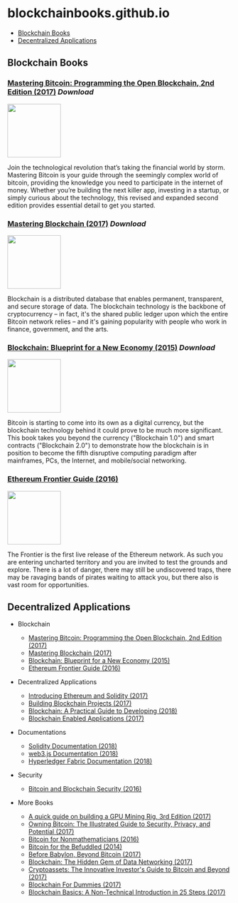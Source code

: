 # blockchainbooks.github.io

* [Blockchain Books](#blockchain-books)
* [Decentralized Applications](#decentralized-applications)

**Blockchain Books**
---

### [Mastering Bitcoin: Programming the Open Blockchain, 2nd Edition (2017)](https://drive.google.com/file/d/0B81TNkQfgbpEazVzZ2ZYcllCXzQ/view) *Download*

<img src="https://covers.oreillystatic.com/images/0636920049524/lrg.jpg" width="120px"/>

Join the technological revolution that’s taking the financial world by storm. Mastering Bitcoin is your guide through the seemingly complex world of bitcoin, providing the knowledge you need to participate in the internet of money. Whether you’re building the next killer app, investing in a startup, or simply curious about the technology, this revised and expanded second edition provides essential detail to get you started.

### [Mastering Blockchain (2017)](https://drive.google.com/file/d/0B4hhbFaItiPxUUF2YkVWaFRtZUU/view) *Download*
  
<img src="https://www.packtpub.com/sites/default/files/B05975_MockupCover.png" width="120px"/>
  
Blockchain is a distributed database that enables permanent, transparent, and secure storage of data. The blockchain technology is the backbone of cryptocurrency – in fact, it's the shared public ledger upon which the entire Bitcoin network relies – and it's gaining popularity with people who work in finance, government, and the arts.

### [Blockchain: Blueprint for a New Economy (2015)](https://drive.google.com/file/d/19NJ1WGCmEl39VLCgLtXDk4tv8oWErrxh/view) *Download*

<img src="https://covers.oreillystatic.com/images/0636920037040/lrg.jpg" width="120px"/>

Bitcoin is starting to come into its own as a digital currency, but the blockchain technology behind it could prove to be much more significant. This book takes you beyond the currency ("Blockchain 1.0") and smart contracts ("Blockchain 2.0") to demonstrate how the blockchain is in position to become the fifth disruptive computing paradigm after mainframes, PCs, the Internet, and mobile/social networking.

### [Ethereum Frontier Guide (2016)](https://www.gitbook.com/download/pdf/book/ethereum/frontier-guide)

<img src="https://tr1.cbsistatic.com/hub/i/2018/03/01/effabfe7-dea5-4e50-a4da-afd7e10a0e76/wallpaper-frontier.jpg" width="120px"/>

The Frontier is the first live release of the Ethereum network. As such you are entering uncharted territory and you are invited to test the grounds and explore. There is a lot of danger, there may still be undiscovered traps, there may be ravaging bands of pirates waiting to attack you, but there also is vast room for opportunities.







**Decentralized Applications**
---

- Blockchain
  - [Mastering Bitcoin: Programming the Open Blockchain, 2nd Edition (2017)](https://drive.google.com/file/d/0B81TNkQfgbpEazVzZ2ZYcllCXzQ/view)
  - [Mastering Blockchain (2017)](https://drive.google.com/file/d/0B4hhbFaItiPxUUF2YkVWaFRtZUU/view)
  - [Blockchain: Blueprint for a New Economy (2015)](https://drive.google.com/file/d/19NJ1WGCmEl39VLCgLtXDk4tv8oWErrxh/view)
  - [Ethereum Frontier Guide (2016)](https://www.gitbook.com/download/pdf/book/ethereum/frontier-guide)

- Decentralized Applications
  - [Introducing Ethereum and Solidity (2017)](https://drive.google.com/file/d/0B4hhbFaItiPxSlZsV2tENTFDRnM/view)
  - [Building Blockchain Projects (2017)](https://drive.google.com/file/d/0B81TNkQfgbpESjBjWHFDOS05ZWc/view)
  - [Blockchain: A Practical Guide to Developing (2018)](https://drive.google.com/file/d/1qgsVLHOf8lEZYEpd5UDfbOBSktgArSCY/view)
  - [Blockchain Enabled Applications (2017)](https://drive.google.com/file/d/1ZezMu7ZJ2fpqdhK8TaLWeHh4O75Oepjb/view)

- Documentations
  - [Solidity Documentation (2018)](https://media.readthedocs.org/pdf/solidity/latest/solidity.pdf)
  - [web3.js Documentation (2018)](https://media.readthedocs.org/pdf/web3js/1.0/web3js.pdf)
  - [Hyperledger Fabric Documentation (2018)](https://media.readthedocs.org/pdf/hyperledger-fabric/latest/hyperledger-fabric.pdf)

- Security
  - [Bitcoin and Blockchain Security (2016)](https://drive.google.com/file/d/0B81TNkQfgbpEbDIwTmpTMHdVWTg/view)

- More Books
  - [A quick guide on building a GPU Mining Rig, 3rd Edition (2017)](https://drive.google.com/file/d/0B4hhbFaItiPxT25rVmZ3NVdrcms/view)
  - [Owning Bitcoin: The Illustrated Guide to Security, Privacy, and Potential (2017)](https://drive.google.com/file/d/0B81TNkQfgbpEaTNoamV6dmlBVzQ/view)
  - [Bitcoin for Nonmathematicians (2016)](https://drive.google.com/file/d/1-QXv47ldCCxMWRijhEa8NWjG_FmohVeF/view)
  - [Bitcoin for the Befuddled (2014)](https://drive.google.com/file/d/0B81TNkQfgbpEdUNUWENFbmVrUWs/view)
  - [Before Babylon, Beyond Bitcoin (2017)](https://drive.google.com/file/d/0B4hhbFaItiPxMWxxRjl2alNvNW8/view)
  - [Blockchain: The Hidden Gem of Data Networking (2017)](https://drive.google.com/file/d/0B81TNkQfgbpENUhLUHQtRHNPczA/view)
  - [Cryptoassets: The Innovative Investor's Guide to Bitcoin and Beyond (2017)](https://drive.google.com/file/d/0B81TNkQfgbpEdlVYWVZMMEY3S0U/view)
  - [Blockchain For Dummies (2017)](https://drive.google.com/file/d/0B4hhbFaItiPxcDVjUGdxQ1dtM0E/view)
  - [Blockchain Basics: A Non-Technical Introduction in 25 Steps (2017)](https://drive.google.com/file/d/0B4hhbFaItiPxNTZMaV9LUUpJdFU/view)
